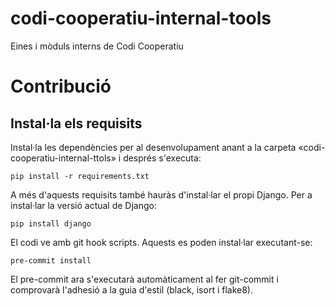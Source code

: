 # codi-cooperatiu-internal-tools
Eines i mòduls interns de Codi Cooperatiu

# Contribució
## Instal·la els requisits

Instal·la les dependències per al desenvolupament anant a la carpeta «codi-cooperatiu-internal-ttols» i després s'executa:

```commandline
pip install -r requirements.txt
```

A més d'aquests requisits també hauràs d'instal·lar el propi Django. Per a instal·lar la versió actual de Django:

```commandline
pip install django
```

El codi ve amb git hook scripts. Aquests es poden instal·lar executant-se:

```commandline
pre-commit install
```

El pre-commit ara s'executarà automàticament al fer git-commit i comprovarà l'adhesió a la guia d'estil (black, isort i flake8).